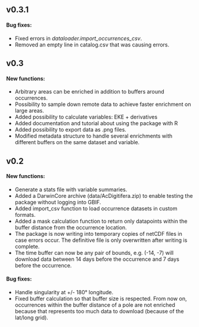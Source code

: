 ## v0.3.1

#### Bug fixes:
- Fixed errors in *dataloader.import_occurrences_csv*.
- Removed an empty line in catalog.csv that was causing errors.


## v0.3

#### New functions:
- Arbitrary areas can be enriched in addition to buffers around occurrences.
- Possibility to sample down remote data to achieve faster enrichment on large areas.
- Added possibility to calculate variables: EKE + derivatives
- Added documentation and tutorial about using the package with R
- Added possibility to export data as .png files.
- Modified metadata structure to handle several enrichments with different buffers on the same dataset and variable.



## v0.2

#### New functions:
- Generate a stats file with variable summaries.
- Added a DarwinCore archive (data/AcDigitifera.zip) to enable testing the package without logging into GBIF.
- Added import_csv function to load occurrence datasets in custom formats.
- Added a mask calculation function to return only datapoints within the buffer distance from the occurrence location.
- The package is now writing into temporary copies of netCDF files in case errors occur. The definitive file is only overwritten after writing is complete.
- The time buffer can now be any pair of bounds, e.g. (-14, -7) will download data between 14 days before the occurrence and 7 days before the occurrence.

#### Bug fixes:
- Handle singularity at +/- 180° longitude.
- Fixed buffer calculation so that buffer size is respected. From now on, occurrences within the buffer distance of a pole are not enriched because that represents too much data to download (because of the lat/long grid).


